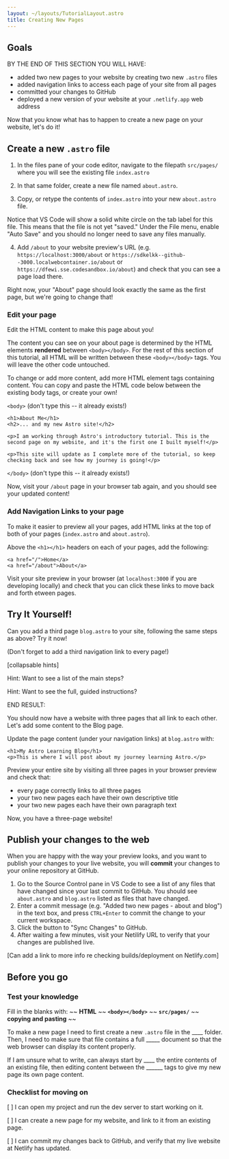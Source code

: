 ```yaml
---
layout: ~/layouts/TutorialLayout.astro
title: Creating New Pages
---
```

## Goals

BY THE END OF THIS SECTION YOU WILL HAVE:
- added two new pages to your website by creating two new `.astro` files
- added navigation links to access each page of your site from all pages
- committed your changes to GitHub
- deployed a new version of your website at your `.netlify.app` web address

Now that you know what has to happen to create a new page on your website, let's do it!

## Create a new `.astro` file

1. In the files pane of your code editor, navigate to the filepath `src/pages/` where you will see the existing file `index.astro`

2. In that same folder, create a new file named `about.astro`.

3. Copy, or retype the contents of `index.astro` into your new `about.astro` file.

Notice that VS Code will show a solid white circle on the tab label for this file. This means that the file is not yet "saved." Under the File menu, enable "Auto Save" and you should no longer need to save any files manually.

4. Add `/about` to your website preview's URL (e.g. `https://localhost:3000/about` or `https://sdkelkk--github--3000.localwebcontainer.io/about` or `https://dfewi.sse.codesandbox.io/about`) and check that you can see a page load there.

Right now, your "About" page should look exactly the same as the first page, but we're going to change that!

### Edit your page

Edit the HTML content to make this page about you!

The content you can see on your about page is determined by the HTML elements **rendered** between `<body></body>`. For the rest of this section of this tutorial, all HTML will be written between these `<body></body>` tags. You will leave the other code untouched.

To change or add more content, add more HTML element tags containing content. You can copy and paste the HTML code below between the existing body tags, or create your own!

`<body>` (don't type this -- it already exists!)
```astro
<h1>About Me</h1>
<h2>... and my new Astro site!</h2>

<p>I am working through Astro's introductory tutorial. This is the second page on my website, and it's the first one I built myself!</p>

<p>This site will update as I complete more of the tutorial, so keep checking back and see how my journey is going!</p>
```
`</body>` (don't type this -- it already exists!)

Now, visit your `/about` page in your browser tab again, and you should see your updated content!

### Add Navigation Links to your page
To make it easier to preview all your pages, add HTML links at the top of both of your pages (`index.astro` and `about.astro`).

Above the `<h1></h1>` headers on each of your pages, add the following:

```astro
<a href="/">Home</a>
<a href="/about">About</a>
```

Visit your site preview in your browser (at `localhost:3000` if you are developing locally) and check that you can click these links to move back and forth etween pages.

## Try It Yourself!

Can you add a third page `blog.astro` to your site, following the same steps as above? Try it now!

(Don't forget to add a third navigation link to every page!)

[collapsable hints]

Hint: Want to see a list of the main steps?

Hint: Want to see the full, guided instructions?

END RESULT:

You should now have a website with three pages that all link to each other. Let's add some content to the Blog page.

Update the page content (under your navigation links) at `blog.astro` with:
```astro
<h1>My Astro Learning Blog</h1>
<p>This is where I will post about my journey learning Astro.</p>
```

Preview your entire site by visiting all three pages in your browser preview and check that:
- every page correctly links to all three pages
- your two new pages each have their own descriptive title 
- your two new pages each have their own paragraph text

Now, you have a three-page website!

## Publish your changes to the web
When you are happy with the way your preview looks, and you want to publish your changes to your live website, you will **commit** your changes to your online repository at GitHub. 

1. Go to the Source Control pane in VS Code to see a list of any files that have changed since your last commit to GitHub. 
You should see `about.astro` and `blog.astro` listed as files that have changed.
2. Enter a commit message (e.g. "Added two new pages - about and blog") in the text box, and press `CTRL+Enter` to commit the change to your current workspace.
3. Click the button to "Sync Changes" to GitHub.
4. After waiting a few minutes, visit your Netilify URL to verify that your changes are published live.

[Can add a link to more info re checking builds/deployment on Netlify.com]

## Before you go

### Test your knowledge

Fill in the blanks with: ~~ **HTML** ~~ **`<body></body>`** ~~  **`src/pages/`** ~~ **copying and pasting** ~~

To make a new page I need to first create a new `.astro` file in the ____ folder. Then, I need to make sure that file contains a full _____ document so that the web browser can display its content properly. 

If I am unsure what to write, can always start by ____ the entire contents of an existing file, then editing content between the ______ tags to give my new page its own page content.


### Checklist for moving on
[ ] I can open my project and run the dev server to start working on it.

[ ] I can create a new page for my website, and link to it from an existing page.

[ ] I can commit my changes back to GitHub, and verify that my live website at Netlify has updated.
